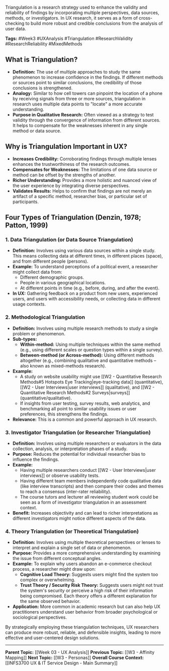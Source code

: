 Triangulation is a research strategy used to enhance the validity and reliability of findings by incorporating multiple perspectives, data sources, methods, or investigators. In UX research, it serves as a form of cross-checking to build more robust and credible conclusions from the analysis of user data.

**Tags:** #Week3 #UXAnalysis #Triangulation #ResearchValidity #ResearchReliability #MixedMethods

## What is Triangulation?

* **Definition:** The use of multiple approaches to study the same phenomenon to increase confidence in the findings. If different methods or sources point to similar conclusions, the credibility of those conclusions is strengthened.
* **Analogy:** Similar to how cell towers can pinpoint the location of a phone by receiving signals from three or more sources, triangulation in research uses multiple data points to "locate" a more accurate understanding.
* **Purpose in Qualitative Research:** Often viewed as a strategy to test validity through the convergence of information from different sources. It helps to compensate for the weaknesses inherent in any single method or data source.

## Why is Triangulation Important in UX?

* **Increases Credibility:** Corroborating findings through multiple lenses enhances the trustworthiness of the research outcomes.
* **Compensates for Weaknesses:** The limitations of one data source or method can be offset by the strengths of another.
* **Richer Understanding:** Provides a more holistic and nuanced view of the user experience by integrating diverse perspectives.
* **Validates Results:** Helps to confirm that findings are not merely an artifact of a specific method, researcher bias, or particular set of participants.

## Four Types of Triangulation (Denzin, 1978; Patton, 1999)

### 1. Data Triangulation (or Data Source Triangulation)
* **Definition:** Involves using various data sources within a single study. This means collecting data at different times, in different places (space), and from different people (persons).
* **Example:** To understand perceptions of a political event, a researcher might collect data from:
    * Different demographic groups.
    * People in various geographical locations.
    * At different points in time (e.g., before, during, and after the event).
* **In UX:** Gathering feedback on a product from new users, experienced users, and users with accessibility needs, or collecting data in different usage contexts.

### 2. Methodological Triangulation
* **Definition:** Involves using multiple research methods to study a single problem or phenomenon.
* **Sub-types:**
    * **Within-method:** Using multiple techniques within the same method (e.g., using different scales or question types within a single survey).
    * **Between-method (or Across-method):** Using different methods altogether (e.g., combining qualitative and quantitative methods – also known as mixed-methods research).
* **Example:**
    * A study on website usability might use [[W2 - Quantitative Research Methods#5 Hotspots Eye Tracking|eye-tracking data]] (quantitative), [[W2 - User Interviews|user interviews]] (qualitative), and [[W2 - Quantitative Research Methods#2 Surveys|surveys]] (quantitative/qualitative).
    * If insights from user testing, survey results, web analytics, and benchmarking all point to similar usability issues or user preferences, this strengthens the findings.
* **Relevance:** This is a common and powerful approach in UX research.

### 3. Investigator Triangulation (or Researcher Triangulation)
* **Definition:** Involves using multiple researchers or evaluators in the data collection, analysis, or interpretation phases of a study.
* **Purpose:** Reduces the potential for individual researcher bias to influence the findings.
* **Example:**
    * Having multiple researchers conduct [[W2 - User Interviews|user interviews]] or observe usability tests.
    * Having different team members independently code qualitative data (like interview transcripts) and then compare their codes and themes to reach a consensus (inter-rater reliability).
    * The course tutors and lecturer all reviewing student work could be seen as a form of investigator triangulation in an assessment context.
* **Benefit:** Increases objectivity and can lead to richer interpretations as different investigators might notice different aspects of the data.

### 4. Theory Triangulation (or Theoretical Triangulation)
* **Definition:** Involves using multiple theoretical perspectives or lenses to interpret and explain a single set of data or phenomenon.
* **Purpose:** Provides a more comprehensive understanding by examining the issue from different conceptual angles.
* **Example:** To explain why users abandon an e-commerce checkout process, a researcher might draw upon:
    * **Cognitive Load Theory:** Suggests users might find the system too complex or overwhelming.
    * **Trust Theory / Security Risk Theory:** Suggests users might not trust the system's security or perceive a high risk of their information being compromised.
    Each theory offers a different explanation for the same observed behavior.
* **Application:** More common in academic research but can also help UX practitioners understand user behavior from broader psychological or sociological perspectives.

By strategically employing these triangulation techniques, UX researchers can produce more robust, reliable, and defensible insights, leading to more effective and user-centered design solutions.

---
**Parent Topic:** [[Week 03 - UX Analysis]]
**Previous Topic:** [[W3 - Affinity Mapping]]
**Next Topic:** [[W3 - Personas]]
**Overall Course Context:** [[INFS3700 UX & IT Service Design - Main Summary]]